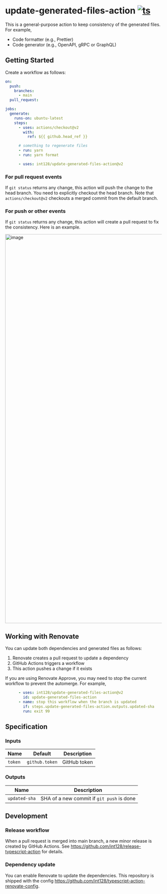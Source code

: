 # update-generated-files-action [![ts](https://github.com/int128/update-generated-files-action/actions/workflows/ts.yaml/badge.svg)](https://github.com/int128/update-generated-files-action/actions/workflows/ts.yaml)

This is a general-purpose action to keep consistency of the generated files.
For example,

- Code formatter (e.g., Prettier)
- Code generator (e.g., OpenAPI, gRPC or GraphQL)


## Getting Started

Create a workflow as follows:

```yaml
on:
  push:
    branches:
      - main
  pull_request:

jobs:
  generate:
    runs-on: ubuntu-latest
    steps:
      - uses: actions/checkout@v2
        with:
          ref: ${{ github.head_ref }}

      # something to regenerate files
      - run: yarn
      - run: yarn format

      - uses: int128/update-generated-files-action@v2
```

### For pull request events

If `git status` returns any change, this action will push the change to the head branch.
You need to explicitly checkout the head branch.
Note that `actions/checkout@v2` checkouts a merged commit from the default branch.

### For push or other events

If `git status` returns any change, this action will create a pull request to fix the consistency.
Here is an example.

<img width="1250" alt="image" src="https://user-images.githubusercontent.com/321266/154795860-5bd982b4-2706-4a04-b3c3-2458124853b8.png">


## Working with Renovate

You can update both dependencies and generated files as follows:

1. Renovate creates a pull request to update a dependency
1. GitHub Actions triggers a workflow
1. This action pushes a change if it exists

If you are using Renovate Approve, you may need to stop the current workflow to prevent the automerge.
For example,

```yaml
      - uses: int128/update-generated-files-action@v2
        id: update-generated-files-action
      - name: stop this workflow when the branch is updated
        if: steps.update-generated-files-action.outputs.updated-sha
        run: exit 99
```


## Specification

### Inputs

| Name | Default | Description
|------|----------|------------
| `token` | `github.token` | GitHub token


### Outputs

| Name | Description
|------|------------
| `updated-sha` | SHA of a new commit if `git push` is done


## Development

### Release workflow

When a pull request is merged into main branch, a new minor release is created by GitHub Actions.
See https://github.com/int128/release-typescript-action for details.

### Dependency update

You can enable Renovate to update the dependencies.
This repository is shipped with the config https://github.com/int128/typescript-action-renovate-config.

